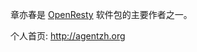 <!---
    @title         Yichun Zhang
    @creator       Yichun Zhang
    @created       2011-06-21 09:14 GMT
    @modifier      Yichun Zhang
    @modifier_link yichun-zhang
    @modified      2011-11-08 04:10 GMT
    @changes       2
--->

章亦春是 [OpenResty](openresty.html) 软件包的主要作者之一。

个人首页: http://agentzh.org
